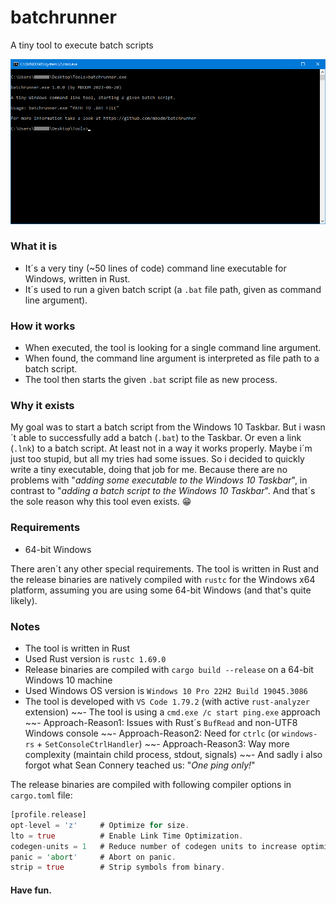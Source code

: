 # batchrunner
A tiny tool to execute batch scripts

![Screenshot](screenshot.png)

### What it is
- It´s a very tiny (~50 lines of code) command line executable for Windows, written in Rust.
- It´s used to run a given batch script (a `.bat` file path, given as command line argument).

### How it works
- When executed, the tool is looking for a single command line argument.
- When found, the command line argument is interpreted as file path to a batch script.
- The tool then starts the given `.bat` script file as new process.

### Why it exists
My goal was to start a batch script from the Windows 10 Taskbar. But i wasn´t able to successfully add a batch (`.bat`) to the Taskbar. Or even a link (`.lnk`) to a batch script. At least not in a way it works properly. Maybe i´m just too stupid, but all my tries had some issues. So i decided to quickly write a tiny executable, doing that job for me. Because there are no problems with "_adding some executable to the Windows 10 Taskbar_", in contrast to "_adding a batch script to the Windows 10 Taskbar_". And that´s the sole reason why this tool even exists. :grin:

### Requirements

- 64-bit Windows

There aren´t any other special requirements. The tool is written in Rust and the release binaries are natively compiled with `rustc` for the Windows x64 platform, assuming you are using some 64-bit Windows (and that's quite likely).

### Notes
- The tool is written in Rust
- Used Rust version is `rustc 1.69.0`
- Release binaries are compiled with `cargo build --release` on a 64-bit Windows 10 machine
- Used Windows OS version is `Windows 10 Pro 22H2 Build 19045.3086`
- The tool is developed with `VS Code 1.79.2` (with active `rust-analyzer` extension)
~~- The tool is using a `cmd.exe /c start ping.exe` approach
~~- Approach-Reason1: Issues with Rust´s `BufRead` and non-UTF8 Windows console
~~- Approach-Reason2: Need for `ctrlc` (or `windows-rs` + `SetConsoleCtrlHandler`)
~~- Approach-Reason3: Way more complexity (maintain child process, stdout, signals)
~~- And sadly i also forgot what Sean Connery teached us: "_One ping only!_"

The release binaries are compiled with following compiler options in `cargo.toml` file:
```rust
[profile.release]
opt-level = 'z'     # Optimize for size.
lto = true          # Enable Link Time Optimization.
codegen-units = 1   # Reduce number of codegen units to increase optimizations.
panic = 'abort'     # Abort on panic.
strip = true        # Strip symbols from binary.
```

#### Have fun.
